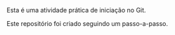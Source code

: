 Esta é uma atividade prática de iniciação no Git.

Este repositório foi criado seguindo um passo-a-passo.